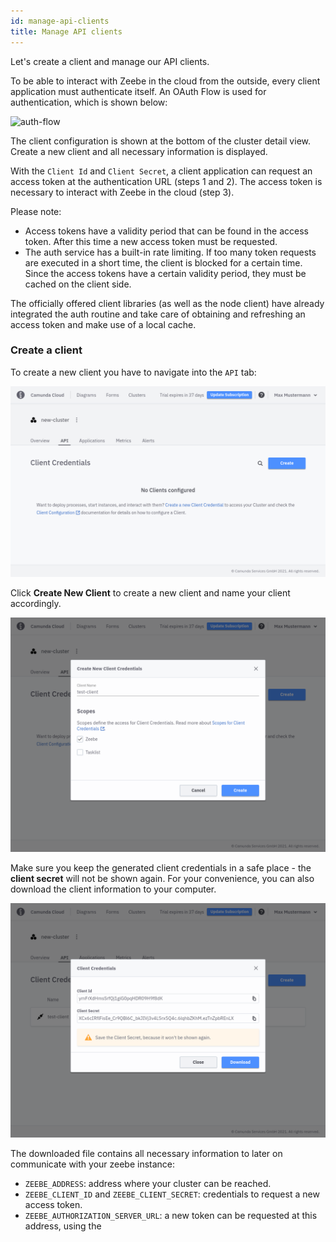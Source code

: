 ```yaml
---
id: manage-api-clients
title: Manage API clients
---
```


Let's create a client and manage our API clients.

To be able to interact with Zeebe in the cloud from the outside, every client application must authenticate itself. An OAuth Flow is used for authentication, which is shown below:

![auth-flow](./img/client-auth.png)

The client configuration is shown at the bottom of the cluster detail view. Create a new client and all necessary information is displayed.

With the `Client Id` and `Client Secret`, a client application can request an access token at the authentication URL (steps 1 and 2). The access token is necessary to interact with Zeebe in the cloud (step 3).

Please note:

- Access tokens have a validity period that can be found in the access token. After this time a new access token must be requested.
- The auth service has a built-in rate limiting. If too many token requests are executed in a short time, the client is blocked for a certain time. Since the access tokens have a certain validity period, they must be cached on the client side.

The officially offered client libraries (as well as the node client) have already integrated the auth routine and take care of obtaining and refreshing an access token and make use of a local cache.

### Create a client

To create a new client you have to navigate into the `API` tab:

![cluster-details](../../../guides/getting-started/img/cluster-detail-clients.png)

Click **Create New Client** to create a new client and name your client accordingly.

![create-client](../../../guides/getting-started/img/cluster-details-create-client.png)

Make sure you keep the generated client credentials in a safe place - the **client secret** will not be shown again. For your convenience, you can also download the client information to your computer.

![created-client](../../../guides/getting-started/img/cluster-details-created-client.png)

The downloaded file contains all necessary information to later on communicate with your zeebe instance:

- `ZEEBE_ADDRESS`: address where your cluster can be reached.
- `ZEEBE_CLIENT_ID` and `ZEEBE_CLIENT_SECRET`: credentials to request a new access token.
- `ZEEBE_AUTHORIZATION_SERVER_URL`: a new token can be requested at this address, using the
